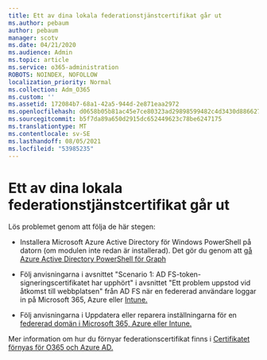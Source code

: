 ```yaml
---
title: Ett av dina lokala federationstjänstcertifikat går ut
ms.author: pebaum
author: pebaum
manager: scotv
ms.date: 04/21/2020
ms.audience: Admin
ms.topic: article
ms.service: o365-administration
ROBOTS: NOINDEX, NOFOLLOW
localization_priority: Normal
ms.collection: Adm_O365
ms.custom: ''
ms.assetid: 172084b7-68a1-42a5-944d-2e871eaa2972
ms.openlocfilehash: d0658b05b81ac45e7ce80323ad29898599482c4d3430d886627af6e9f8d136f6
ms.sourcegitcommit: b5f7da89a650d2915dc652449623c78be6247175
ms.translationtype: MT
ms.contentlocale: sv-SE
ms.lasthandoff: 08/05/2021
ms.locfileid: "53985235"
---
```

# <a name="one-of-your-on-premises-federation-service-certificates-is-expiring"></a>Ett av dina lokala federationstjänstcertifikat går ut

Lös problemet genom att följa de här stegen:
  
- Installera Microsoft Azure Active Directory för Windows PowerShell på datorn (om modulen inte redan är installerad). Det gör du genom att [gå Azure Active Directory PowerShell för Graph](https://docs.microsoft.com/powershell/azure/active-directory/install-adv2?view=azureadps-2.0)
    
- Följ anvisningarna i avsnittet "Scenario 1: AD FS-token-signeringscertifikatet har upphört" i avsnittet "Ett problem uppstod vid åtkomst till webbplatsen" från AD FS när en federerad användare loggar in på Microsoft 365, Azure eller [Intune.](https://support.microsoft.com/help/2713898/there-was-a-problem-accessing-the-site-error-from-ad-fs-when-a-federat)
    
- Följ anvisningarna i Uppdatera eller reparera inställningarna för en [federerad domän i Microsoft 365, Azure eller Intune.](https://support.microsoft.com/help/2647048/how-to-update-or-repair-the-settings-of-a-federated-domain-in-office-3)
    
Mer information om hur du förnyar federationscertifikat finns i [Certifikatet förnyas för O365 och Azure AD.](https://docs.microsoft.com/azure/active-directory/connect/active-directory-aadconnect-o365-certs)
  

